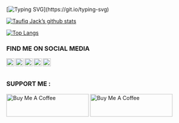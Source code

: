 [![Typing SVG](https://readme-typing-svg.herokuapp.com?color=%2336BCF7&center=true&vCenter=true&width=600&lines=Assalamu'alaikum+everyone!)](https://git.io/typing-svg)

<!-- <h1 align="center">Assalamu'alaikum everyone!</h1> -->

[![Taufiq Jack’s github stats](https://github-readme-stats.vercel.app/api?username=taufiqjack)](https://github.com/taufiqjack)

[![Top Langs](https://github-readme-stats.vercel.app/api/top-langs/?username=taufiqjack&layout=compact)](https://github.com/taufiqjack)
<br/>

<!-- <p align="center">
<img src="https://github.com/taufiqjack/taufiqjack.github.io/blob/main/images/background.jpg"/>
  </p> -->

### FIND ME ON SOCIAL MEDIA 

<a href="https://www.linkedin.com/in/taufiq-dwi-cahyono-6974b917a/"><img align="left" src="https://cdn-icons-png.flaticon.com/512/174/174857.png" alt="TaufiqJack | LinkedIn" width="21px"/></a>
<a href="https://instagram.com/cahyonoz"><img align="left" src="https://cdn4.iconfinder.com/data/icons/logos-brands-7/512/instagram_icon-instagram_buttoninstegram-512.png" alt="TaufiqJack | Instagram" width="21px"/></a>
<a href="https://twitter.com/monztervix"><img align="left" src="https://cdn-icons-png.flaticon.com/512/733/733579.png" alt="TaufiqJack | Twitter" width="21px"/></a>
<a href="https://youtube.com/taufiqjack"><img align="left" src="https://cdn-icons-png.flaticon.com/128/174/174883.png" alt="TaufiqJack | YouTube" width="21px"/></a>
<a href="https://play.google.com/store/apps/dev?id=7772432965001005542"><img align="left" src="https://cdn-icons-png.flaticon.com/512/6124/6124997.png" alt="CahyonoDev | Google Play Developer" width="21px"/></a>


<br/><br/>

<h3 align="left">SUPPORT ME :</h3>
<a href="https://www.buymeacoffee.com/taufiqjack" target="_blank"><img src="https://cdn.buymeacoffee.com/buttons/v2/default-yellow.png" alt="Buy Me A Coffee" style="height: 60px !important;width: 217px !important;" ></a>
<a href="https://saweria.co/taufiqjack" target="_blank"><img src="https://rencanggunung.com/images/saweria.png" alt="Buy Me A Coffee" style="height: 60px !important;width: 217px !important;" ></a>

<!--                                           github : taufiqjack
                                          linkedln : Taufiq Dwi Cahyono
                                          instagram : cahyonoz
                                          twitter : @monztervix
                                          youtube : Taufiq Jack 
-->

<!--
**taufiqjack/taufiqjack** is a ✨ _special_ ✨ repository because its `README.md` (this file) appears on your GitHub profile.

Here are some ideas to get you started:

- 🔭 I’m currently working on ...
- 🌱 I’m currently learning ...
- 👯 I’m looking to collaborate on ...
- 🤔 I’m looking for help with ...
- 💬 Ask me about ...
- 📫 How to reach me: ...
- 😄 Pronouns: ...
- ⚡ Fun fact: ...
-->
